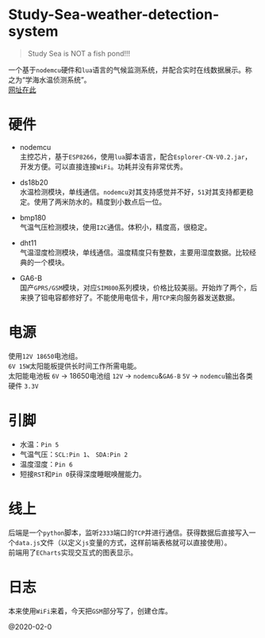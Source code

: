 # Study-Sea-weather-detection-system

> Study Sea is NOT a fish pond!!!

一个基于`nodemcu`硬件和`lua`语言的气候监测系统，并配合实时在线数据展示。称之为“学海水温侦测系统”。\
[网址在此](http://suours.com/sea)

# 硬件
* nodemcu\
主控芯片，基于`ESP8266`，使用`lua`脚本语言，配合`Esplorer-CN-V0.2.jar`，开发方便。可以直接连接`WiFi`。功耗并没有非常优秀。

* ds18b20\
水温检测模块，单线通信。`nodemcu`对其支持感觉并不好，`51`对其支持都更稳定。使用了两米防水的。精度到小数点后一位。

* bmp180\
气温气压检测模块，使用`I2C`通信。体积小，精度高，很稳定。

* dht11\
气温湿度检测模块，单线通信。温度精度只有整数，主要用湿度数据。比较经典的一个模块。

* GA6-B\
国产`GPRS/GSM`模块，对应`SIM800`系列模块，价格比较美丽。开始炸了两个，后来换了钽电容都修好了。不能使用电信卡，用`TCP`来向服务器发送数据。

# 电源
使用`12V 18650`电池组。 \
`6V 15W`太阳能板提供长时间工作所需电能。\
太阳能电池板 `6V` -> 18650电池组 `12V` -> `nodemcu`&`GA6-B` `5V` -> `nodemcu`输出各类硬件 `3.3V`

# 引脚
* 水温：`Pin 5`
* 气温气压：`SCL:Pin 1`、 `SDA:Pin 2`
* 温度湿度：`Pin 6`
* 短接`RST`和`Pin 0`获得深度睡眠唤醒能力。

# 线上
后端是一个`python`脚本，监听`2333`端口的`TCP`并进行通信。获得数据后直接写入一个`data.js`文件（以定义`js`变量的方式，这样前端表格就可以直接使用）。\
前端用了`ECharts`实现交互式的图表显示。

# 日志
本来使用`WiFi`来着，今天把`GSM`部分写了，创建仓库。

@2020-02-0
